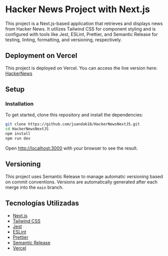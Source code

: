 # Hacker News Project with Next.js

This project is a Next.js-based application that retrieves and displays news from Hacker News. It utilizes Tailwind CSS for component styling and is configured with tools like Jest, ESLint, Prettier, and Semantic Release for testing, linting, formatting, and versioning, respectively.

## Deployment on Vercel

This project is deployed on Vercel. You can access the live version here: [HackerNews](https://hacker-news-juandak16.vercel.app/)

## Setup

### Installation

To get started, clone this repository and install the dependencies:

```bash
git clone https://github.com/juandak16/HackerNewsNextJS.git
cd HackerNewsNextJS
npm install
npm run dev
```

Open [http://localhost:3000](http://localhost:3000) with your browser to see the result.

## Versioning

This project uses Semantic Release to manage automatic versioning based on commit conventions. Versions are automatically generated after each merge into the `main` branch.

## Tecnologías Utilizadas

- [Next.js](https://nextjs.org/)
- [Tailwind CSS](https://tailwindcss.com/)
- [Jest](https://jestjs.io/)
- [ESLint](https://eslint.org/)
- [Prettier](https://prettier.io/)
- [Semantic Release](https://semantic-release.gitbook.io/semantic-release/)
- [Vercel](https://vercel.com/)
